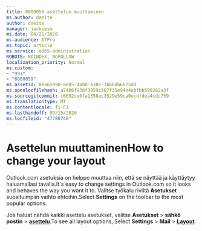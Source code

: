 ```yaml
---
title: 8000059 asettelun muuttaminen
ms.author: daeite
author: daeite
manager: jackiesm
ms.date: 04/21/2020
ms.audience: ITPro
ms.topic: article
ms.service: o365-administration
ROBOTS: NOINDEX, NOFOLLOW
localization_priority: Normal
ms.custom:
- "993"
- "8000059"
ms.assetid: 8ea65090-8e05-4ab8-a30c-3bb6db6b75dd
ms.openlocfilehash: a74b6f938f3059c307f35e94e4abfbb590282a3f
ms.sourcegitcommit: c6692ce0fa1358ec3529e59ca0ecdfdea4cdc759
ms.translationtype: MT
ms.contentlocale: fi-FI
ms.lasthandoff: 09/15/2020
ms.locfileid: "47780740"
---
```

# <a name="how-to-change-your-layout"></a><span data-ttu-id="cdade-102">Asettelun muuttaminen</span><span class="sxs-lookup"><span data-stu-id="cdade-102">How to change your layout</span></span>

<span data-ttu-id="cdade-103">Outlook.com asetuksia on helppo muuttaa niin, että se näyttää ja käyttäytyy haluamallasi tavalla.</span><span class="sxs-lookup"><span data-stu-id="cdade-103">It's easy to change settings in Outlook.com so it looks and behaves the way you want it to.</span></span> <span data-ttu-id="cdade-104">Valitse työkalu riviltä **Asetukset** suosituimpiin vaihto ehtoihin.</span><span class="sxs-lookup"><span data-stu-id="cdade-104">Select **Settings** on the toolbar to the most popular options.</span></span>

<span data-ttu-id="cdade-105">Jos haluat nähdä kaikki asettelu asetukset, valitse **Asetukset**  >  **sähkö postin**  >  [**asettelu**](https://outlook.live.com/mail/options/mail/layout).</span><span class="sxs-lookup"><span data-stu-id="cdade-105">To see all layout options, Select **Settings** > **Mail** > [**Layout**](https://outlook.live.com/mail/options/mail/layout).</span></span>
  